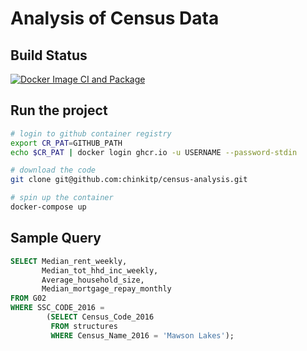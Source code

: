 # Analysis of Census Data

## Build Status

[![Docker Image CI and Package](https://github.com/chinkitp/census-analysis/actions/workflows/docker-image.yml/badge.svg)](https://github.com/chinkitp/census-analysis/actions/workflows/docker-image.yml)


## Run the project

```bash
# login to github container registry
export CR_PAT=GITHUB_PATH
echo $CR_PAT | docker login ghcr.io -u USERNAME --password-stdin

# download the code
git clone git@github.com:chinkitp/census-analysis.git

# spin up the container
docker-compose up
```

## Sample Query

```sql
SELECT Median_rent_weekly,
       Median_tot_hhd_inc_weekly,
       Average_household_size,
       Median_mortgage_repay_monthly
FROM G02
WHERE SSC_CODE_2016 =
        (SELECT Census_Code_2016
         FROM structures
         WHERE Census_Name_2016 = 'Mawson Lakes');
```